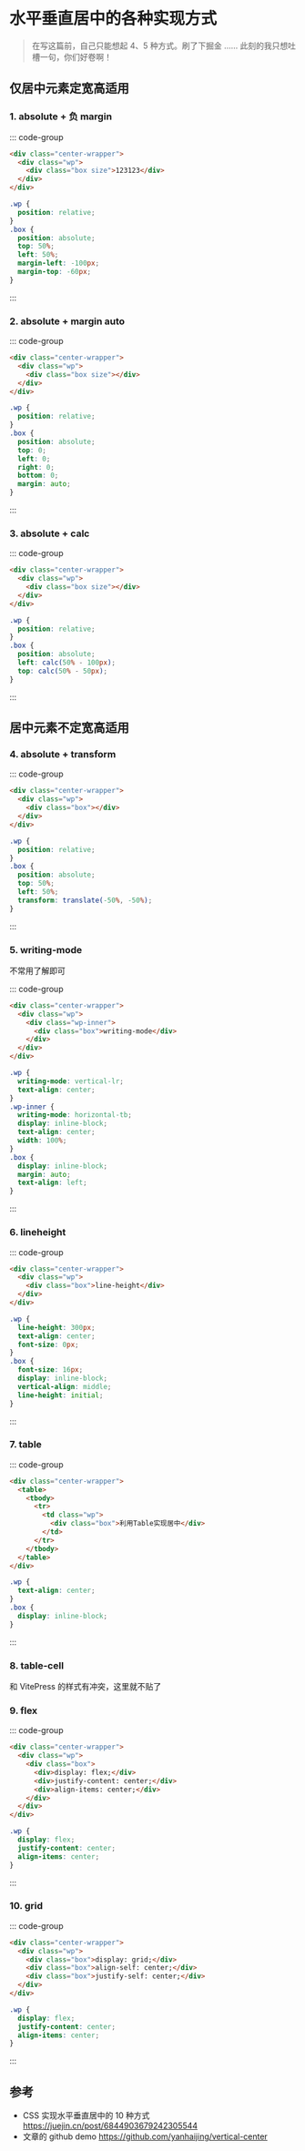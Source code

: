 # 水平垂直居中的各种实现方式

> 在写这篇前，自己只能想起 4、5 种方式。刷了下掘金 …… 此刻的我只想吐槽一句，你们好卷啊！

<script setup>
import Absolute1 from './1-absolute+负margin.vue'
import Absolute2 from './2-absolute+margin-auto.vue'
import Absolute3 from './3-absolute+calc.vue'
import Absolute4 from './4-absolute+transform.vue'
import WritingMode from './5-writing-mode.vue'
import LineHeight from './6-line-height.vue'
import Table from './7-table.vue'
import TableCell from './8-table-cell.vue'
import Flex from './9-flex.vue'
import Grid from './10-grid.vue'
</script>

## 仅居中元素定宽高适用

### 1. absolute + 负 margin

<Absolute1 />

::: code-group

```html
<div class="center-wrapper">
  <div class="wp">
    <div class="box size">123123</div>
  </div>
</div>
```

```css
.wp {
  position: relative;
}
.box {
  position: absolute;
  top: 50%;
  left: 50%;
  margin-left: -100px;
  margin-top: -60px;
}
```

:::

### 2. absolute + margin auto

<Absolute2 />

::: code-group

```html
<div class="center-wrapper">
  <div class="wp">
    <div class="box size"></div>
  </div>
</div>
```

```css
.wp {
  position: relative;
}
.box {
  position: absolute;
  top: 0;
  left: 0;
  right: 0;
  bottom: 0;
  margin: auto;
}
```

:::

### 3. absolute + calc

<Absolute3 />

::: code-group

```html
<div class="center-wrapper">
  <div class="wp">
    <div class="box size"></div>
  </div>
</div>
```

```css
.wp {
  position: relative;
}
.box {
  position: absolute;
  left: calc(50% - 100px);
  top: calc(50% - 50px);
}
```

:::

## 居中元素不定宽高适用

### 4. absolute + transform

<Absolute4 />

::: code-group

```html
<div class="center-wrapper">
  <div class="wp">
    <div class="box"></div>
  </div>
</div>
```

```css
.wp {
  position: relative;
}
.box {
  position: absolute;
  top: 50%;
  left: 50%;
  transform: translate(-50%, -50%);
}
```

:::

### 5. writing-mode

不常用了解即可

<WritingMode />

::: code-group

```html
<div class="center-wrapper">
  <div class="wp">
    <div class="wp-inner">
      <div class="box">writing-mode</div>
    </div>
  </div>
</div>
```

```css
.wp {
  writing-mode: vertical-lr;
  text-align: center;
}
.wp-inner {
  writing-mode: horizontal-tb;
  display: inline-block;
  text-align: center;
  width: 100%;
}
.box {
  display: inline-block;
  margin: auto;
  text-align: left;
}
```

:::

### 6. lineheight

<LineHeight />

::: code-group

```html
<div class="center-wrapper">
  <div class="wp">
    <div class="box">line-height</div>
  </div>
</div>
```

```css
.wp {
  line-height: 300px;
  text-align: center;
  font-size: 0px;
}
.box {
  font-size: 16px;
  display: inline-block;
  vertical-align: middle;
  line-height: initial;
}
```

:::

### 7. table

<Table />

::: code-group

```html
<div class="center-wrapper">
  <table>
    <tbody>
      <tr>
        <td class="wp">
          <div class="box">利用Table实现居中</div>
        </td>
      </tr>
    </tbody>
  </table>
</div>
```

```css
.wp {
  text-align: center;
}
.box {
  display: inline-block;
}
```

:::

### 8. table-cell 

和 VitePress 的样式有冲突，这里就不贴了

### 9. flex

<Flex />

::: code-group

```html
<div class="center-wrapper">
  <div class="wp">
    <div class="box">
      <div>display: flex;</div>
      <div>justify-content: center;</div>
      <div>align-items: center;</div>
    </div>
  </div>
</div>
```

```css
.wp {
  display: flex;
  justify-content: center;
  align-items: center;
}
```

:::

### 10. grid

<Grid />

::: code-group

```html
<div class="center-wrapper">
  <div class="wp">
    <div class="box">display: grid;</div>
    <div class="box">align-self: center;</div>
    <div class="box">justify-self: center;</div>
  </div>
</div>
```

```css
.wp {
  display: flex;
  justify-content: center;
  align-items: center;
}
```

:::

## 参考

- CSS 实现水平垂直居中的 10 种方式 <https://juejin.cn/post/6844903679242305544>
- 文章的 github demo <https://github.com/yanhaijing/vertical-center>
